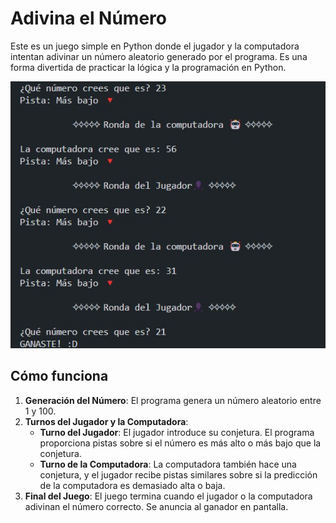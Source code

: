 # Adivina el Número

Este es un juego simple en Python donde el jugador y la computadora intentan adivinar un número aleatorio generado por el programa. Es una forma divertida de practicar la lógica y la programación en Python.

![juego](assets/adivina-el-num.jpg)  

## Cómo funciona

1. **Generación del Número**: El programa genera un número aleatorio entre 1 y 100.
2. **Turnos del Jugador y la Computadora**:
   - **Turno del Jugador**: El jugador introduce su conjetura. El programa proporciona pistas sobre si el número es más alto o más bajo que la conjetura.
   - **Turno de la Computadora**: La computadora también hace una conjetura, y el jugador recibe pistas similares sobre si la predicción de la computadora es demasiado alta o baja.
3. **Final del Juego**: El juego termina cuando el jugador o la computadora adivinan el número correcto. Se anuncia al ganador en pantalla.

